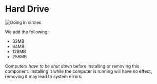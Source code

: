 # Hard Drive
![Going in circles](item:librecomponents:hard_drive_large)

We add the following:

- 32MB
- 64MB
- 128MB
- 256MB

Computers *have to be shut down* before installing or removing this component. Installing it while the computer is running will have no effect, removing it may lead to system errors.
